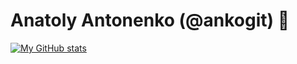 <h1 align="left">Anatoly Antonenko (@ankogit) 🦄</h1>

[![My GitHub stats](https://github-readme-stats.vercel.app/api?username=ankogit)](https://github.com/anuraghazra/github-readme-stats)

